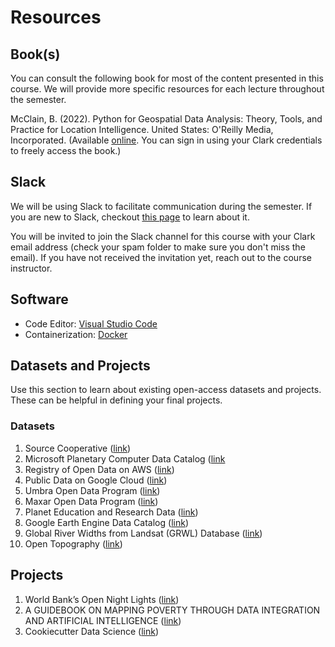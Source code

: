 # Resources

## Book(s)
You can consult the following book for most of the content presented in this course. We will provide more specific resources for each lecture throughout the semester. 

McClain, B. (2022). Python for Geospatial Data Analysis: Theory, Tools, and Practice for Location Intelligence. United States: O'Reilly Media, Incorporated. (Available [online](https://learning.oreilly.com/library/view/python-for-geospatial/9781098104788/). You can sign in using your Clark credentials to freely access the book.)


## Slack
We will be using Slack to facilitate communication during the semester. If you are new to Slack, checkout [this page](https://slack.com/help/articles/360059928654-How-to-use-Slack--your-quick-start-guide) to learn about it. 

You will be invited to join the Slack channel for this course with your Clark email address (check your spam folder to make sure you don't miss the email). If you have not received the invitation yet, reach out to the course instructor. 

## Software
- Code Editor: [Visual Studio Code](https://code.visualstudio.com/)
- Containerization: [Docker](https://www.docker.com/) 

## Datasets and Projects
Use this section to learn about existing open-access datasets and projects. These can be helpful in defining your final projects. 

### Datasets
1. Source Cooperative ([link](https://source.coop/))
1. Microsoft Planetary Computer Data Catalog ([link](https://planetarycomputer.microsoft.com/catalog)
1. Registry of Open Data on AWS ([link](https://registry.opendata.aws/))
1. Public Data on Google Cloud ([link](https://cloud.google.com/storage/docs/public-datasets))
1. Umbra Open Data Program ([link](https://umbra.space/open-data))
1. Maxar Open Data Program ([link](https://www.maxar.com/open-data/))
1. Planet Education and Research Data ([link](https://www.planet.com/markets/education-and-research/))
1. Google Earth Engine Data Catalog ([link](https://developers.google.com/earth-engine/datasets))
1. Global River Widths from Landsat (GRWL) Database ([link](https://zenodo.org/record/1297434))
1. Open Topography ([link](https://opentopography.org/))

## Projects
1. World Bank’s Open Night Lights ([link](https://worldbank.github.io/OpenNightLights/welcome.html))
1. A GUIDEBOOK ON MAPPING POVERTY THROUGH  DATA INTEGRATION AND ARTIFICIAL INTELLIGENCE ([link](https://www.adb.org/sites/default/files/publication/698091/guidebook-mapping-poverty-data-integration-ai.pdf))
1. Cookiecutter Data Science ([link](https://drivendata.github.io/cookiecutter-data-science/))

<p>&nbsp;</p>
